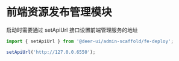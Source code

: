 # 前端资源发布管理模块

启动时需要通过 setApiUrl 接口设置前端管理服务的地址

```js
import { setApiUrl } from '@deer-ui/admin-scaffold/fe-deploy';

setApiUrl('http://127.0.0.6550');
```
